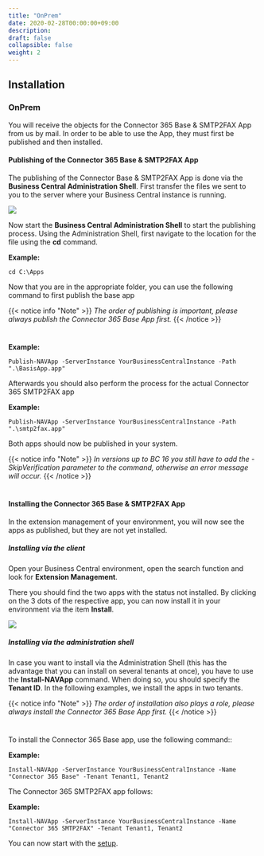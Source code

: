 ```yaml
---
title: "OnPrem"
date: 2020-02-28T00:00:00+09:00
description: 
draft: false
collapsible: false
weight: 2
---
```

## Installation 

### OnPrem
You will receive the objects for the Connector 365 Base & SMTP2FAX App from us by mail. In order to be able to use the App, they must first be published and then installed.

#### Publishing of the Connector 365 Base & SMTP2FAX App
The publishing of the Connector Base & SMTP2FAX App is done via the **Business Central Administration Shell**. First transfer the files we sent to you to the server where your Business Central instance is running.

![](images/apps/adminshell.PNG)

Now start the **Business Central Administration Shell** to start the publishing process. Using the Administration Shell, first navigate to the location for the file using the **cd** command.

**Example:**

```cd C:\Apps```

Now that you are in the appropriate folder, you can use the following command to first publish the base app

{{< notice info "Note" >}}
 _The order of publishing is important, please always publish the Connector 365 Base App first._
{{< /notice >}}
#

**Example:**

```Publish-NAVApp -ServerInstance YourBusinessCentralInstance -Path ".\BasisApp.app"```

Afterwards you should also perform the process for the actual Connector 365 SMTP2FAX app

**Example:**

```Publish-NAVApp -ServerInstance YourBusinessCentralInstance -Path ".\smtp2fax.app"```

Both apps should now be published in your system.

{{< notice info "Note" >}}
 _In versions up to BC 16 you still have to add the -SkipVerification parameter to the command, otherwise an error message will occur._
{{< /notice >}}
#

#### Installing the Connector 365 Base & SMTP2FAX App
In the extension management of your environment, you will now see the apps as published, but they are not yet installed.

##### Installing via the client
Open your Business Central environment, open the search function and look for **Extension Management**.

There you should find the two apps with the status not installed. By clicking on the 3 dots of the respective app, you can now install it in your environment via the item **Install**.

![](images/apps/appinstallen.PNG)

##### Installing via the administration shell
In case you want to install via the Administration Shell (this has the advantage that you can install on several tenants at once), you have to use the **Install-NAVApp** command. When doing so, you should specify the **Tenant ID**. In the following examples, we install the apps in two tenants.

{{< notice info "Note" >}}
 _The order of installation also plays a role, please always install the Connector 365 Base App first._
{{< /notice >}}
#

To install the Connector 365 Base app, use the following command::

**Example:**

```Install-NAVApp -ServerInstance YourBusinessCentralInstance -Name "Connector 365 Base" -Tenant Tenant1, Tenant2```

The Connector 365 SMTP2FAX app follows:

**Example:**

```Install-NAVApp -ServerInstance YourBusinessCentralInstance -Name "Connector 365 SMTP2FAX" -Tenant Tenant1, Tenant2```

You can now start with the [setup](en-us/apps/smtp2fax/first-steps/setup/).